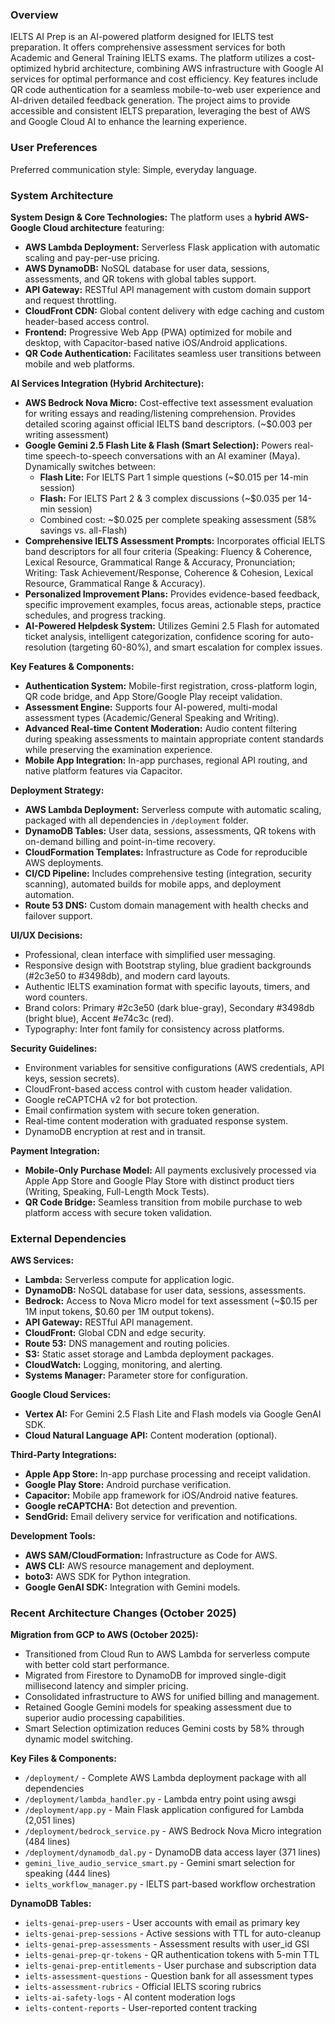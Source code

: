 ### Overview

IELTS AI Prep is an AI-powered platform designed for IELTS test preparation. It offers comprehensive assessment services for both Academic and General Training IELTS exams. The platform utilizes a cost-optimized hybrid architecture, combining AWS infrastructure with Google AI services for optimal performance and cost efficiency. Key features include QR code authentication for a seamless mobile-to-web user experience and AI-driven detailed feedback generation. The project aims to provide accessible and consistent IELTS preparation, leveraging the best of AWS and Google Cloud AI to enhance the learning experience.

### User Preferences

Preferred communication style: Simple, everyday language.

### System Architecture

**System Design & Core Technologies:**
The platform uses a **hybrid AWS-Google Cloud architecture** featuring:
-   **AWS Lambda Deployment:** Serverless Flask application with automatic scaling and pay-per-use pricing.
-   **AWS DynamoDB:** NoSQL database for user data, sessions, assessments, and QR tokens with global tables support.
-   **API Gateway:** RESTful API management with custom domain support and request throttling.
-   **CloudFront CDN:** Global content delivery with edge caching and custom header-based access control.
-   **Frontend:** Progressive Web App (PWA) optimized for mobile and desktop, with Capacitor-based native iOS/Android applications.
-   **QR Code Authentication:** Facilitates seamless user transitions between mobile and web platforms.

**AI Services Integration (Hybrid Architecture):**
-   **AWS Bedrock Nova Micro:** Cost-effective text assessment evaluation for writing essays and reading/listening comprehension. Provides detailed scoring against official IELTS band descriptors. (~$0.003 per writing assessment)
-   **Google Gemini 2.5 Flash Lite & Flash (Smart Selection):** Powers real-time speech-to-speech conversations with an AI examiner (Maya). Dynamically switches between:
    -   **Flash Lite:** For IELTS Part 1 simple questions (~$0.015 per 14-min session)
    -   **Flash:** For IELTS Part 2 & 3 complex discussions (~$0.035 per 14-min session)
    -   Combined cost: ~$0.025 per complete speaking assessment (58% savings vs. all-Flash)
-   **Comprehensive IELTS Assessment Prompts:** Incorporates official IELTS band descriptors for all four criteria (Speaking: Fluency & Coherence, Lexical Resource, Grammatical Range & Accuracy, Pronunciation; Writing: Task Achievement/Response, Coherence & Cohesion, Lexical Resource, Grammatical Range & Accuracy).
-   **Personalized Improvement Plans:** Provides evidence-based feedback, specific improvement examples, focus areas, actionable steps, practice schedules, and progress tracking.
-   **AI-Powered Helpdesk System:** Utilizes Gemini 2.5 Flash for automated ticket analysis, intelligent categorization, confidence scoring for auto-resolution (targeting 60-80%), and smart escalation for complex issues.

**Key Features & Components:**
-   **Authentication System:** Mobile-first registration, cross-platform login, QR code bridge, and App Store/Google Play receipt validation.
-   **Assessment Engine:** Supports four AI-powered, multi-modal assessment types (Academic/General Speaking and Writing).
-   **Advanced Real-time Content Moderation:** Audio content filtering during speaking assessments to maintain appropriate content standards while preserving the examination experience.
-   **Mobile App Integration:** In-app purchases, regional API routing, and native platform features via Capacitor.

**Deployment Strategy:**
-   **AWS Lambda Deployment:** Serverless compute with automatic scaling, packaged with all dependencies in `/deployment` folder.
-   **DynamoDB Tables:** User data, sessions, assessments, QR tokens with on-demand billing and point-in-time recovery.
-   **CloudFormation Templates:** Infrastructure as Code for reproducible AWS deployments.
-   **CI/CD Pipeline:** Includes comprehensive testing (integration, security scanning), automated builds for mobile apps, and deployment automation.
-   **Route 53 DNS:** Custom domain management with health checks and failover support.

**UI/UX Decisions:**
-   Professional, clean interface with simplified user messaging.
-   Responsive design with Bootstrap styling, blue gradient backgrounds (#2c3e50 to #3498db), and modern card layouts.
-   Authentic IELTS examination format with specific layouts, timers, and word counters.
-   Brand colors: Primary #2c3e50 (dark blue-gray), Secondary #3498db (bright blue), Accent #e74c3c (red).
-   Typography: Inter font family for consistency across platforms.

**Security Guidelines:**
-   Environment variables for sensitive configurations (AWS credentials, API keys, session secrets).
-   CloudFront-based access control with custom header validation.
-   Google reCAPTCHA v2 for bot protection.
-   Email confirmation system with secure token generation.
-   Real-time content moderation with graduated response system.
-   DynamoDB encryption at rest and in transit.

**Payment Integration:**
-   **Mobile-Only Purchase Model:** All payments exclusively processed via Apple App Store and Google Play Store with distinct product tiers (Writing, Speaking, Full-Length Mock Tests).
-   **QR Code Bridge:** Seamless transition from mobile purchase to web platform access with secure token validation.

### External Dependencies

**AWS Services:**
-   **Lambda:** Serverless compute for application logic.
-   **DynamoDB:** NoSQL database for user data, sessions, assessments.
-   **Bedrock:** Access to Nova Micro model for text assessment (~$0.15 per 1M input tokens, $0.60 per 1M output tokens).
-   **API Gateway:** RESTful API management.
-   **CloudFront:** Global CDN and edge security.
-   **Route 53:** DNS management and routing policies.
-   **S3:** Static asset storage and Lambda deployment packages.
-   **CloudWatch:** Logging, monitoring, and alerting.
-   **Systems Manager:** Parameter store for configuration.

**Google Cloud Services:**
-   **Vertex AI:** For Gemini 2.5 Flash Lite and Flash models via Google GenAI SDK.
-   **Cloud Natural Language API:** Content moderation (optional).

**Third-Party Integrations:**
-   **Apple App Store:** In-app purchase processing and receipt validation.
-   **Google Play Store:** Android purchase verification.
-   **Capacitor:** Mobile app framework for iOS/Android native features.
-   **Google reCAPTCHA:** Bot detection and prevention.
-   **SendGrid:** Email delivery service for verification and notifications.

**Development Tools:**
-   **AWS SAM/CloudFormation:** Infrastructure as Code for AWS.
-   **AWS CLI:** AWS resource management and deployment.
-   **boto3:** AWS SDK for Python integration.
-   **Google GenAI SDK:** Integration with Gemini models.

### Recent Architecture Changes (October 2025)

**Migration from GCP to AWS (October 2025):**
-   Transitioned from Cloud Run to AWS Lambda for serverless compute with better cold start performance.
-   Migrated from Firestore to DynamoDB for improved single-digit millisecond latency and simpler pricing.
-   Consolidated infrastructure to AWS for unified billing and management.
-   Retained Google Gemini models for speaking assessment due to superior audio processing capabilities.
-   Smart Selection optimization reduces Gemini costs by 58% through dynamic model switching.

**Key Files & Components:**
-   `/deployment/` - Complete AWS Lambda deployment package with all dependencies
-   `/deployment/lambda_handler.py` - Lambda entry point using awsgi
-   `/deployment/app.py` - Main Flask application configured for Lambda (2,051 lines)
-   `/deployment/bedrock_service.py` - AWS Bedrock Nova Micro integration (484 lines)
-   `/deployment/dynamodb_dal.py` - DynamoDB data access layer (371 lines)
-   `gemini_live_audio_service_smart.py` - Gemini smart selection for speaking (444 lines)
-   `ielts_workflow_manager.py` - IELTS part-based workflow orchestration

**DynamoDB Tables:**
-   `ielts-genai-prep-users` - User accounts with email as primary key
-   `ielts-genai-prep-sessions` - Active sessions with TTL for auto-cleanup
-   `ielts-genai-prep-assessments` - Assessment results with user_id GSI
-   `ielts-genai-prep-qr-tokens` - QR authentication tokens with 5-min TTL
-   `ielts-genai-prep-entitlements` - User purchase and subscription data
-   `ielts-assessment-questions` - Question bank for all assessment types
-   `ielts-assessment-rubrics` - Official IELTS scoring rubrics
-   `ielts-ai-safety-logs` - AI content moderation logs
-   `ielts-content-reports` - User-reported content tracking
